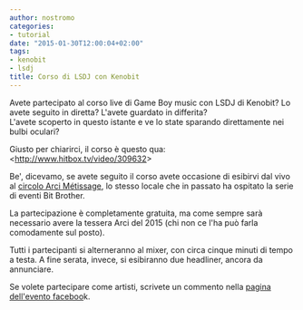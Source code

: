 ```yaml
---
author: nostromo
categories:
- tutorial
date: "2015-01-30T12:00:04+02:00"
tags:
- kenobit
- lsdj
title: Corso di LSDJ con Kenobit
---
```


Avete partecipato al corso live di Game Boy music con LSDJ di Kenobit? Lo avete seguito in diretta? L'avete guardato in differita?  
L'avete scoperto in questo istante e ve lo state sparando direttamente nei bulbi oculari?

Giusto per chiarirci, il corso è questo qua:  
&lt;http://www.hitbox.tv/video/309632&gt;

Be', dicevamo, se avete seguito il corso avete occasione di esibirvi dal vivo al [circolo Arci Métissage](https://www.facebook.com/arcimetissage), lo stesso locale che in passato ha ospitato la serie di eventi Bit Brother.

La partecipazione è completamente gratuita, ma come sempre sarà necessario avere la tessera Arci del 2015 (chi non ce l'ha può farla comodamente sul posto).

Tutti i partecipanti si alterneranno al mixer, con circa cinque minuti di tempo a testa. A fine serata, invece, si esibiranno due headliner, ancora da annunciare.

Se volete partecipare come artisti, scrivete un commento nella [pagina dell'evento faceboo](https://www.facebook.com/events/612408102224652/)k.